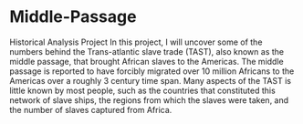 # Middle-Passage
Historical Analysis Project
In this project, I will uncover some of the numbers behind the Trans-atlantic slave trade (TAST), also known as the middle passage, that brought African slaves to the Americas. The middle passage is reported to have forcibly migrated over 10 million Africans to the Americas over a roughly 3 century time span. Many aspects of the TAST is little known by most people, such as the countries that constituted this network of slave ships, the regions from which the slaves were taken, and the number of slaves captured from Africa.
